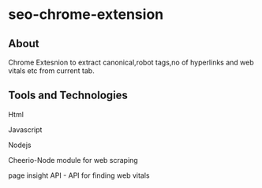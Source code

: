 # seo-chrome-extension
 
## About

Chrome Extesnion to extract canonical,robot tags,no of hyperlinks and web vitals etc from current tab.

## Tools and Technologies

Html

Javascript

Nodejs

Cheerio-Node module for web scraping

page insight API - API for finding web vitals

